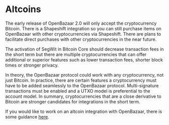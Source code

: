 # Altcoins

The early release of OpenBazaar 2.0 will only accept the cryptocurrency Bitcoin. There is a Shapeshift integration so you can still purchase items on OpenBazaar with other cryptocurrencies via Shapeshift. There are plans to facilitate direct purchases with other cryptocurrencies in the near future.

The activation of SegWit in Bitcoin Core should decrease transaction fees in the short term but there are multiple cryptocurrencies that can offer additional or superior features such as lower transaction fees, shorter block times or stronger privacy.

In theory, the OpenBazaar protocol could work with any cryptocurrency, not just Bitcoin. In practice, there are certain features a cryptocurrency must have to be added seamlessly to the OpenBazaar protocol. Multi-signature transactions must be enabled and a UTXO model is preferential to the account model. In summary, cryptocurrencies that are a close derivative to Bitcoin are stronger candidates for integrations in the short term.

If you would like to work on an altcoin integration with OpenBazaar, there is some guidance [here](https://github.com/OpenBazaar/openbazaar-go/blob/b0289c145e2717ed9d627748e48e4d306d4d8f1f/docs/altcoins.md).